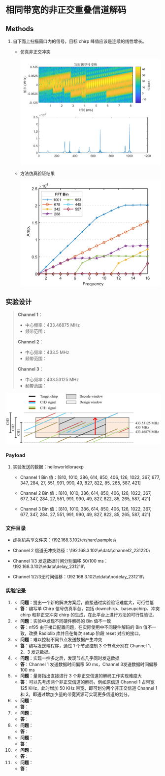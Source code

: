 # 相同带宽的非正交重叠信道解码

## Methods

1. 自下而上扫描窗口内的信号，目标 chirp 峰值应该是连续的线性增长。

   - 仿真非正交冲突

     ![NogChirpfft](Figure/Nog_fft.png)

   - 方法仿真验证结果

     ![Methods](Figure/Methods.png)

## 实验设计

> **Channel 1**：
>
> - 中心频率：433.46875 MHz
> - 频带范围：
>
> **Channel 2**：
>
> - 中心频率：433.5 MHz
> - 频带范围：
>
> **Channel 3**：
>
> - 中心频率：433.53125 MHz
> - 频带范围：

![NogChannel](Figure/NogChannel.png)

### Payload

1. 实验发送的数据：helloworldloraexp

   - Channel 1 Bin 值：[810, 1010, 386, 614, 850, 406, 126, 1022, 367, 677, 347, 284, 27, 551, 991, 990, 49, 827, 822, 85, 265, 587, 421]

   - Channel 2 Bin 值：[810, 1010, 386, 614, 850, 406, 126, 1022, 367, 677, 347, 284, 27, 551, 991, 990, 49, 827, 822, 85, 265, 587, 421]
   - Channel 3 Bin 值：[810, 1010, 386, 614, 850, 406, 126, 1022, 367, 677, 347, 284, 27, 551, 991, 990, 49, 827, 822, 85, 265, 587, 421]

### 文件目录

- 虚拟机共享文件夹：\\192.168.3.102\e\share\samples\

- Channel 2 信道无冲突路径：\\192.168.3.102\e\data\channel2_231220\

- Channel 1/3 发送数据时间分别偏移 50/100 ms：\\192.168.3.102\e\data\delay_231219\

- Channel 1/2/3无时间偏移：\\192.168.3.102\e\data\nodelay_231219\

### 实验记录

1. - **问题**：提出一个新的解决方案后，直接通过实验验证难度大，可行性低
   - **答**：编写单 Chirp 信号仿真平台，包括 downchirp、baseupchirp、冲突 chirp 和非正交冲突 chirp 的生成，在此平台上进行方法的可行性验证。
2. - **问题**：实验中发现不同硬件解码的 Bin 值不一致
   - **答**：nf95 由于接口配置问题，在实际使用中不同硬件解码的 Bin 值不一致，改换 Radiolib 库并且在每次 setup 阶段 reset 对应的接口。
3. - **问题**：难以控制不同节点发送数据产生冲突
   - **答**：编写发送端程序，通过 1 个节点控制 3 个节点分别在 Channel 1、2、3 发送数据。
4. - **问题**：实现一控多之后，发现节点几乎同时发送数据
   - **答**：Channel 1 发送数据时间偏移 50 ms，Channel 3发送数据时间偏移 100 ms
5. - **问题**：量哥指出直接进行 3 个非正交信道的解码工作实现难度大
   - **答**：可以先考虑两个非正交信道的解码，例如原信道 Channel 1 占带宽 125 KHz，此时增加 50 KHz 带宽，即可划分两个非正交信道 Channel 1 和 2。即通过增加少量的带宽资源可实现更多信道的划分。
6. - **问题**：
   - **答**：
7. - **问题**：
   - **答**：
8. - **问题**：
   - **答**：
9. - **问题**：
   - **答**：
10. - **问题**：
    - **答**：
11. - **问题**：
    - **答**： 



